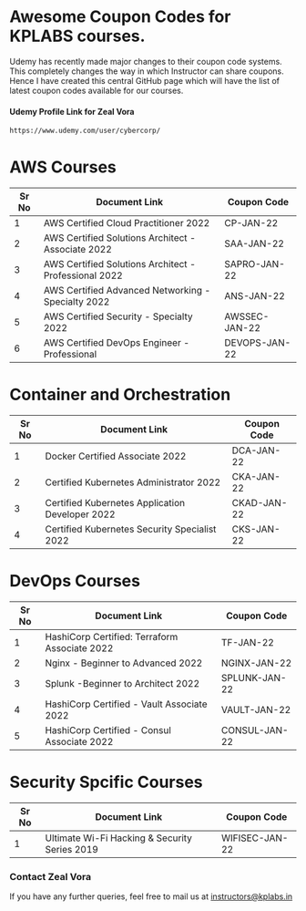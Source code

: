 # Awesome Coupon Codes for KPLABS courses.

Udemy has recently made major changes to their coupon code systems. This completely changes the way in which Instructor can share coupons. Hence I have created this central GitHub page which will have the list of latest coupon codes available for our courses.

#### Udemy Profile Link for Zeal Vora

```sh
https://www.udemy.com/user/cybercorp/
```

# AWS Courses 

| Sr No | Document Link | Coupon Code |
| ------ | ------ | ------ |
| 1 |AWS Certified Cloud Practitioner 2022 | CP-JAN-22 | 
| 2 |AWS Certified Solutions Architect - Associate  2022| SAA-JAN-22 |
| 3 |AWS Certified Solutions Architect - Professional 2022 | SAPRO-JAN-22 |
| 4 |AWS Certified Advanced Networking - Specialty 2022 | ANS-JAN-22 |
| 5 |AWS Certified Security - Specialty 2022 | AWSSEC-JAN-22 |
| 6 |AWS Certified DevOps Engineer - Professional | DEVOPS-JAN-22 |

# Container and Orchestration

| Sr No | Document Link | Coupon Code |
| ------ | ------ | ------ |
| 1 | Docker Certified Associate 2022 | DCA-JAN-22 | 
| 2 | Certified Kubernetes Administrator 2022 | CKA-JAN-22	 | 
| 3 | Certified Kubernetes Application Developer 2022 | CKAD-JAN-22 | 
| 4 | Certified Kubernetes Security Specialist 2022 | CKS-JAN-22| 

# DevOps Courses

| Sr No | Document Link | Coupon Code |
| ------ | ------ | ------ |
| 1 | HashiCorp Certified: Terraform Associate 2022 | TF-JAN-22 | 
| 2 | Nginx - Beginner to Advanced 2022 | NGINX-JAN-22 | 
| 3 | Splunk  -Beginner to Architect 2022 | SPLUNK-JAN-22 | 
| 4 | HashiCorp Certified - Vault Associate 2022 | VAULT-JAN-22 | 
| 5 | HashiCorp Certified - Consul Associate 2022 | CONSUL-JAN-22	 | 


# Security Spcific Courses

| Sr No | Document Link | Coupon Code |
| ------ | ------ | ------ |
| 1 | Ultimate Wi-Fi Hacking & Security Series 2019 | WIFISEC-JAN-22 | 


### Contact Zeal Vora
If you have any further queries, feel free to mail us at instructors@kplabs.in
